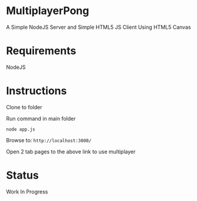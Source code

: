 # MultiplayerPong
A Simple NodeJS Server and Simple HTML5 JS Client Using HTML5 Canvas

# Requirements
NodeJS

# Instructions
Clone to folder

Run command in main folder
```
node app.js
```

Browse to:
`http://localhost:3000/`

Open 2 tab pages to the above link to use multiplayer

# Status
Work In Progress

